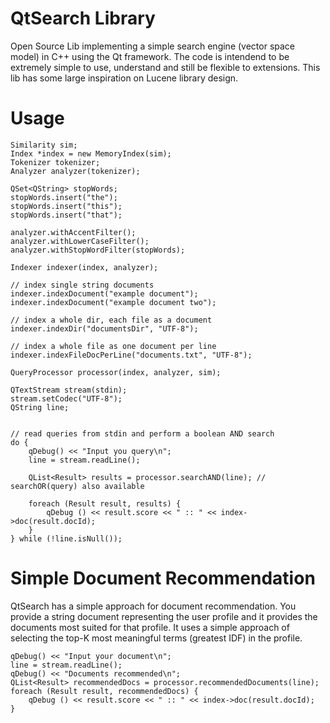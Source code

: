 QtSearch Library
===============

Open Source Lib implementing a simple search engine (vector space model) in C++ using the Qt framework. The code is intendend to be extremely simple to use, understand and still be flexible to extensions.
This lib has some large inspiration on Lucene library design.

Usage
===========

    Similarity sim;
    Index *index = new MemoryIndex(sim);
    Tokenizer tokenizer;
    Analyzer analyzer(tokenizer);
    
    QSet<QString> stopWords;
    stopWords.insert("the");
    stopWords.insert("this");
    stopWords.insert("that");

    analyzer.withAccentFilter();
    analyzer.withLowerCaseFilter();
    analyzer.withStopWordFilter(stopWords);
    
    Indexer indexer(index, analyzer);
    
    // index single string documents
    indexer.indexDocument("example document");
    indexer.indexDocument("example document two");
    
    // index a whole dir, each file as a document
    indexer.indexDir("documentsDir", "UTF-8");
        
    // index a whole file as one document per line
    indexer.indexFileDocPerLine("documents.txt", "UTF-8");
    
    QueryProcessor processor(index, analyzer, sim);

    QTextStream stream(stdin);
    stream.setCodec("UTF-8");
    QString line;

    
    // read queries from stdin and perform a boolean AND search
    do {
        qDebug() << "Input you query\n";
        line = stream.readLine();
        
        QList<Result> results = processor.searchAND(line); // searchOR(query) also available
        
        foreach (Result result, results) {
            qDebug () << result.score << " :: " << index->doc(result.docId);
        }
    } while (!line.isNull());


Simple Document Recommendation
============

QtSearch has a simple approach for document recommendation. You provide a string document representing the user profile and it provides the documents most suited for that profile. It uses a simple approach of selecting the top-K most meaningful terms (greatest IDF) in the profile. 

    qDebug() << "Input your document\n";
    line = stream.readLine();
    qDebug() << "Documents recommended\n";
    QList<Result> recommendedDocs = processor.recommendedDocuments(line);
    foreach (Result result, recommendedDocs) {
        qDebug () << result.score << " :: " << index->doc(result.docId);
    }